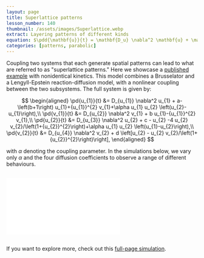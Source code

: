 ```yaml
---
layout: page
title: Superlattice patterns
lesson_number: 140
thumbnail: /assets/images/Superlattice.webp
extract: Layering patterns of different kinds
equation: $\pdd{\mathbf{u}}{t} = \mathbf{D_u} \nabla^2 \mathbf{u} + \mathbf{f_u}(\mathbf{u}) + \alpha \mathbf{g}(\mathbf{u},\mathbf{v})\\ \pdd{\mathbf{v}}{t} = \mathbf{D_v} \nabla^2 \mathbf{v} + \mathbf{f_v}(\mathbf{v}) + \alpha \mathbf{g}(\mathbf{v},\mathbf{u})$
categories: [patterns, parabolic]
---
```



Coupling two systems that each generate spatial patterns can lead to what are referred to as "superlattice patterns." Here we showcase a [published example](https://journals.aps.org/pre/abstract/10.1103/PhysRevE.111.024210) with nonidentical kinetics. This model combines a Brusselator and a Lengyll-Epstein reaction-diffusion model, with a nonlinear coupling between the two subsystems. The full system is given by:

$$
\begin{aligned}
      \pd{u_{1}}{t} &= D_{u_{1}} \nabla^2 u_{1} + a-\left(b+1\right) u_{1}+{u_{1}}^{2} v_{1}+\alpha u_{1} u_{2} \left(u_{2}-u_{1}\right),\\
      \pd{v_{1}}{t} &= D_{u_{2}} \nabla^2 v_{1} + b u_{1}-{u_{1}}^{2} v_{1},\\
      \pd{u_{2}}{t} &= D_{u_{3}} \nabla^2 u_{2} + c - u_{2} -4 u_{2} v_{2}/\left(1+{u_{2}}^{2}\right)+\alpha u_{1} u_{2} \left(u_{1}-u_{2}\right),\\
      \pd{v_{2}}{t} &= D_{u_{4}} \nabla^2 v_{2} + d \left[u_{2} - u_{2} v_{2}/\left(1+{u_{2}}^{2}\right)\right],
\end{aligned}
$$

with $\alpha$ denoting the coupling parameter. In the simulations below, we vary only $\alpha$ and the four diffusion coefficients to observe a range of different behaviours.

<div style="text-align:center">
<vpde-select
      iframe="iframe"
      display-names="Holes and spots;Holes and stripes; Dynamic; Irregular holes and spots"
      parameters="a = 3, b = 9, c = 15, d = 9, alpha = 0.15, D_uone = 3.1, D_utwo = 13.95, D_uthree = 18.9, D_ufour = 670; a = 3, b = 9, c = 15, d = 9, alpha = 0.1, D_uone = 3.5, D_utwo = 10, D_uthree = 18.7, D_ufour = 550; a = 3, b = 9, c = 15, d = 9, alpha = 0.15, D_uone = 4.3, D_utwo = 50, D_uthree = 22, D_ufour = 660; a = 3, b = 9, c = 15, d = 9, alpha = 0.7, D_uone = 3.1, D_utwo = 13.95, D_uthree = 18.9, D_ufour = 670"
></vpde-select>
</div>
  

<iframe id="iframe" title="VisualPDE simulation" class="sim" style="margin-left:auto;margin-right:auto;margin-bottom:1em;margin-top:1em" src="/sim/?preset=Superlattice" frameborder="0"></iframe>

If you want to explore more, check out this [full-page simulation](/sim/?preset=Superlattice).